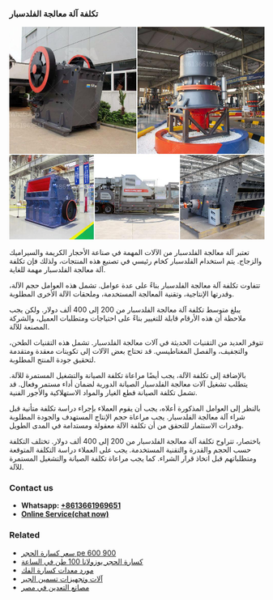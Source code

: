 <h3>تكلفة آلة معالجة الفلدسبار</h3><img src='1701850735.jpg' alt=''><p>تعتبر آلة معالجة الفلدسبار من الآلات المهمة في صناعة الأحجار الكريمة والسيراميك والزجاج. يتم استخدام الفلدسبار كخام رئيسي في تصنيع هذه المنتجات، ولذلك فإن تكلفة آلة معالجة الفلدسبار مهمة للغاية.</p><p>تتفاوت تكلفة آلة معالجة الفلدسبار بناءً على عدة عوامل. تشمل هذه العوامل حجم الآلة، وقدرتها الإنتاجية، وتقنية المعالجة المستخدمة، وملحقات الآلة الأخرى المطلوبة. </p><p>يبلغ متوسط تكلفة آلة معالجة الفلدسبار من 200 إلى 400 ألف دولار. ولكن يجب ملاحظة أن هذه الأرقام قابلة للتغيير بناءً على احتياجات ومتطلبات العميل، والشركة المصنعة للآلة.</p><p>تتوفر العديد من التقنيات الحديثة في آلات معالجة الفلدسبار. تشمل هذه التقنيات الطحن، والتجفيف، والفصل المغناطيسي. قد تحتاج بعض الآلات إلى تكوينات معقدة ومتقدمة لتحقيق جودة المنتج المطلوبة.</p><p>بالإضافة إلى تكلفة الآلة، يجب أيضًا مراعاة تكلفة الصيانة والتشغيل المستمرة للآلة. يتطلب تشغيل آلات معالجة الفلدسبار الصيانة الدورية لضمان أداء مستمر وفعال. قد تشمل تكلفة الصيانة قطع الغيار والمواد الاستهلاكية والأجور الفنية. </p><p>بالنظر إلى العوامل المذكورة أعلاه، يجب أن يقوم العملاء بإجراء دراسة تكلفة متأنية قبل شراء آلة معالجة الفلدسبار. يجب مراعاة حجم الإنتاج المستهدف والجودة المطلوبة وقدرات الاستثمار للتحقق من أن تكلفة الآلة معقولة ومستدامة في المدى الطويل.</p><p>باختصار، تتراوح تكلفة آلة معالجة الفلدسبار من 200 إلى 400 ألف دولار. تختلف التكلفة حسب الحجم والقدرة والتقنية المستخدمة. يجب على العملاء دراسة التكلفة المتوقعة ومتطلباتهم قبل اتخاذ قرار الشراء. كما يجب مراعاة تكلفة الصيانة والتشغيل المستمرة للآلة.</p><h3>Contact us</h3><ul><li><strong>Whatsapp:&nbsp;<a href="https://wa.me/8613661969651">+8613661969651</a></strong></li><li><a href="https://swt.shibang-china.com/?git&amp;zhl&amp;تكلفة آلة معالجة الفلدسبار"><strong>Online Service(chat now)</strong></a></li></ul><h3>Related</h3><ul><li><a href='سعر كسارة الحجر pe 600 900.md'>سعر كسارة الحجر pe 600 900</a></li><li><a href='كسارة الحجر بوزولانا 100 طن في الساعة.md'>كسارة الحجر بوزولانا 100 طن في الساعة</a></li><li><a href='مورد معدات كسارة الفك.md'>مورد معدات كسارة الفك</a></li><li><a href='آلات وتجهيزات تسمين الجير.md'>آلات وتجهيزات تسمين الجير</a></li><li><a href='مصانع التعدين في مصر.md'>مصانع التعدين في مصر</a></li></ul>